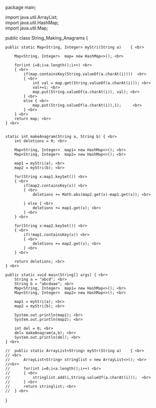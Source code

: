 package main; <br>

import java.util.ArrayList; <br>
import java.util.HashMap; <br>
import java.util.Map; <br>

public class String_Making_Anagrams { <br>


	public static Map<String, Integer> myStri(String a)    { <br>

		Map<String, Integer>  map= new HashMap<>(); <br>

		for(int i=0;i<a.length();i++) <br>
		{ <br>
			if(map.containsKey(String.valueOf(a.charAt(i))))  <br>
			{ <br>
				int val = map.get(String.valueOf(a.charAt(i))); <br>
				val+=1; <br>
				map.put(String.valueOf(a.charAt(i)), val); <br>
			} <br>
			else { <br>
				map.put(String.valueOf(a.charAt(i)),1); 	<br>
			} <br>
		} <br>
		return map; <br>
	} <br>


	static int makeAnagram(String a, String b) { <br>
		int deletions = 0; <br>

		Map<String, Integer>  map1= new HashMap<>(); <br>
		Map<String, Integer>  map2= new HashMap<>(); <br>

		map1 = myStri(a); <br>
		map2 = myStri(b); <br>

		for(String x:map1.keySet()) <br>
		{ <br>
			if(map2.containsKey(x)) <br>
			{ <br>
				deletions += Math.abs(map2.get(x)-map1.get(x)); <br>

			} else { <br>
				deletions += map1.get(x); <br>
			} <br>
		} <br>

		for(String x:map2.keySet()) <br>
		{ <br>
			if(!map1.containsKey(x)) <br>
			{ <br>
				deletions += map2.get(x); <br>
			} <br>
		} <br>

		return deletions; <br>
	} <br>

	public static void main(String[] args) { <br>
		String a = "abcd"; <br>
		String b = "abcdaae"; <br>
		Map<String, Integer>  map1= new HashMap<>(); <br>
		Map<String, Integer>  map2= new HashMap<>(); <br>

		map1 = myStri(a); <br>
		map2 = myStri(b); <br>

		System.out.println(map1); <br>
		System.out.println(map2); <br>
		
		int del = 0; <br>
		del= makeAnagram(a,b); <br>
		System.out.println(del); <br>
	} <br>

	//	public static ArrayList<String> myStr(String a)    { <br>
	// <br>
	//		ArrayList<String> stringlist = new ArrayList<>(); <br>
	//<br>
	//		for(int i=0;i<a.length();i++) <br>
	//		{ <br>
	//			stringlist.add(i,String.valueOf(a.charAt(i))); 	<br>
	//		} <br>
	//		return stringlist; <br>
	//	} <br>


} <br>
